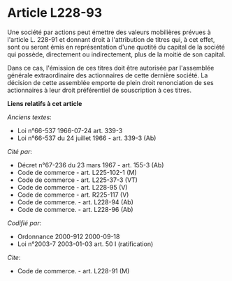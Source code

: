 # Article L228-93

Une société par actions peut émettre des valeurs mobilières prévues à l'article L. 228-91 et donnant droit à l'attribution de
titres qui, à cet effet, sont ou seront émis en représentation d'une quotité du capital de la société qui possède,
directement ou indirectement, plus de la moitié de son capital.

Dans ce cas, l'émission de ces titres doit être autorisée par l'assemblée générale extraordinaire des actionnaires de cette
dernière société. La décision de cette assemblée emporte de plein droit renonciation de ses actionnaires à leur droit
préférentiel de souscription à ces titres.

**Liens relatifs à cet article**

_Anciens textes_:

  - Loi n°66-537 1966-07-24 art. 339-3
  - Loi n°66-537 du 24 juillet 1966 - art. 339-3 (Ab)

_Cité par_:

  - Décret n°67-236 du 23 mars 1967 - art. 155-3 (Ab)
  - Code de commerce - art. L225-102-1 (M)
  - Code de commerce - art. L225-37-3 (VT)
  - Code de commerce - art. L228-95 (V)
  - Code de commerce - art. R225-117 (V)
  - Code de commerce. - art. L228-94 (Ab)
  - Code de commerce. - art. L228-96 (Ab)

_Codifié par_:

  - Ordonnance 2000-912 2000-09-18
  - Loi n°2003-7 2003-01-03 art. 50 I (ratification)

_Cite_:

  - Code de commerce. - art. L228-91 (M)
